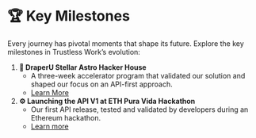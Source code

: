 # 🏆 Key Milestones

Every journey has pivotal moments that shape its future. Explore the key milestones in Trustless Work’s evolution:

1. **🌌 DraperU Stellar Astro Hacker House**
   * A three-week accelerator program that validated our solution and shaped our focus on an API-first approach.
   * [Learn More](draperu-stellar-astro-hacker-house-a-pivotal-moment.md)
2. **⚙️ Launching the API V1 at ETH Pura Vida Hackathon**
   * Our first API release, tested and validated by developers during an Ethereum hackathon.
   * [Learn more](launching-the-api-v1-at-eth-pura-vida-hackathon.md)
